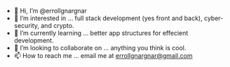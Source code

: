 - 👋 Hi, I’m @errollgnargnar
- 👀 I’m interested in ... full stack development (yes front and back), cyber-security, and crypto.
- 🌱 I’m currently learning ... better app structures for effecient development. 
- 💞️ I’m looking to collaborate on ... anything you think is cool. 
- 📫 How to reach me ... email me at errollgnargnar@gmail.com

<!---
errollgnargnar/errollgnargnar is a ✨ special ✨ repository because its `README.md` (this file) appears on your GitHub profile.
You can click the Preview link to take a look at your changes.
--->
